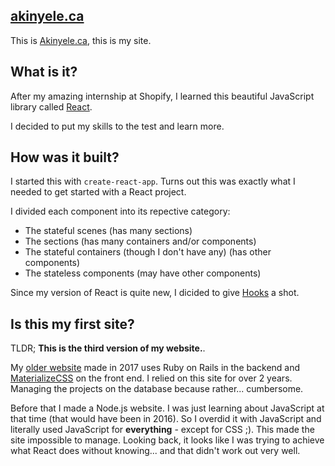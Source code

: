 ## [akinyele.ca](https://www.akinyele.ca)

This is [Akinyele.ca](https://www.akinyele.ca), this is my site.

## What is it?

After my amazing internship at Shopify, I learned this beautiful
JavaScript library called [React](https://github.com/facebook/react).

I decided to put my skills to the test and learn more.

## How was it built?

I started this with `create-react-app`. Turns out this was exactly
what I needed to get started with a React project.

I divided each component into its repective category:

- The stateful scenes (has many sections)
- The sections (has many containers and/or components)
- The stateful containers (though I don't have any) (has other components)
- The stateless components (may have other components)

Since my version of React is quite new, I dicided to give [Hooks](https://reactjs.org/docs/hooks-overview.html)
a shot.

## Is this my first site?

TLDR; **This is the third version of my website.**.

My [older website](http://old.akinyele.ca) made in 2017 uses Ruby on Rails 
in the backend and [MaterializeCSS](materializecss.com) on the front end. 
I relied on this site for over 2 years. Managing the projects on the database
because rather... cumbersome.

Before that I made a Node.js website. I was just learning about JavaScript at
that time (that would have been in 2016). So I overdid it with JavaScript and
literally used JavaScript for **everything** - except for CSS ;). This made
the site impossible to manage. Looking back, it looks like I was trying to
achieve what React does without knowing... and that didn't work out very
well.
